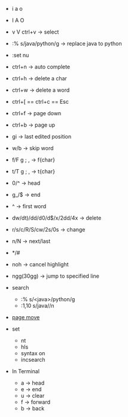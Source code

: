 - i a o
- I A O
- v V ctrl+v -> select
- :% s/java/python/g -> replace java to python
- :set nu
- ctrl+n -> auto complete
- ctrl+h -> delete a char
- ctrl+w -> delete a word
- ctrl+[ == ctrl+c == Esc
- ctrl+f -> page down
- ctrl+b -> page up
- gi -> last edited position
- w/b -> skip word
- f/F g ; , -> f{char}
- t/T g ; , -> t{char}
- 0/^ -> head
- g_/$ -> end
- ^ -> first word
- dw/dt)/dd/d0/d$/x/2dd/4x -> delete
- r/s/c/R/S/cw/2s/0s -> change
- n/N -> next/last
- */#
- noh -> cancel highlight
- ngg(30gg) -> jump to specified line

- search
  - :% s/\<java\>/python/g
  - :1,10 s/java//n
- [page move](./images/1591450596(1).jpg)

- set
  - nt
  - hls
  - syntax on
  - incsearch

- In Terminal
  - a -> head
  - e -> end
  - u -> clear
  - f -> forward
  - b -> back